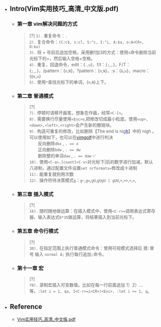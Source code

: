 * ## Intro(Vim实用技巧_高清_中文版.pdf)

    + ### 第一章 vim解决问题的方式

        > [?] 
        `1).` 重复命令：`.`
        <br>`2).` 复合命令：`(C:c$, s:cl, S:^c, I:^i, A:$a, o:A<CR>, O:ko)`
        <br>`3).` 将 + 号前后追加空格，采用删1加3的方式：使用`s`命令删除当前光标下的+，然后输入空格+空格。
        <br>`4).` 重复，回退命令，edit：{`.`,`u`}，f/t：{`;`,`,`}，F/T：{`;`,`,`}，/pattern：{`n`,`N`}，?pattern：{`n`,`N`}，:s：{`&`,`u`}，macro：{`@x`,`u`}
        <br>`5).` 使用`*`查找光标下的单词，{`n`,`N`}上下。

    + ### 第二章 普通模式

        > [?]
        <br>`7).` 停顿时请移开画笔，想象在作画，经常`<C-[>`。
        <br>`8).` 需要换行尽量使用`<Esc>o`,把修改切成最小粒度。使用`<up>,<down>,<left>,<right>`会产生新的撤销块。
        <br>`9).` 构造可重复的修改，比如删除【The end is nig<span style='color: blue;text-decoration: underline;'>h</span>】中的 nigh 。可以使用如下，也可以在[vimgolf](https://www.vimgolf.com/)中进行判决
        <br>&nbsp;&nbsp;&nbsp;&nbsp;&nbsp;&nbsp; 反向删除`dbx` , `. == x`
        <br>&nbsp;&nbsp;&nbsp;&nbsp;&nbsp;&nbsp; 正向删除`bdw` , `. == dw`
        <br>&nbsp;&nbsp;&nbsp;&nbsp;&nbsp;&nbsp; 删除整的单词`daw` , `. == daw` ✅
        <br>`10).` 使用`<C-a>,[count]<C-x>`对光标下|后的数字进行加减，默认八进制，通过配置文件设置`set nrformats=`修改成十进制
        <br>`11).` 能重复就别用次数
        <br>`12).` 操作符待决策模式`g`：`g~`,`gu`,`gU`,`gUgU | gUU`,`>`,`>>`,`<`,`=`,

    + ### 第三章 插入模式

        > [?]
        <br>`16).` 随时随地做运算：在插入模式中，使用`<C-r>=`调用表达式寄存器，输入表达式`6*35`做运算，将结果插入到当前光标下。

    + ### 第五章 命令行模式

        > [?]
        <br>`30).` 在指定范围上执行普通模式命令：使用可视模式选择后 摁`:`冒号 输入 `normal A;` 执行每行追加`;`命令。

    + ### 第十一章 宏

        > [?]
        <br>`70).` 录制宏插入可变数值。比如在每一行前面追加 1）2）... 等。`:let i = 1, qa, I<C-r>=i<CR>)<Esc>, :let i += 1, q`。

* ## Reference
    - [Vim实用技巧_高清_中文版.pdf](./README.md)